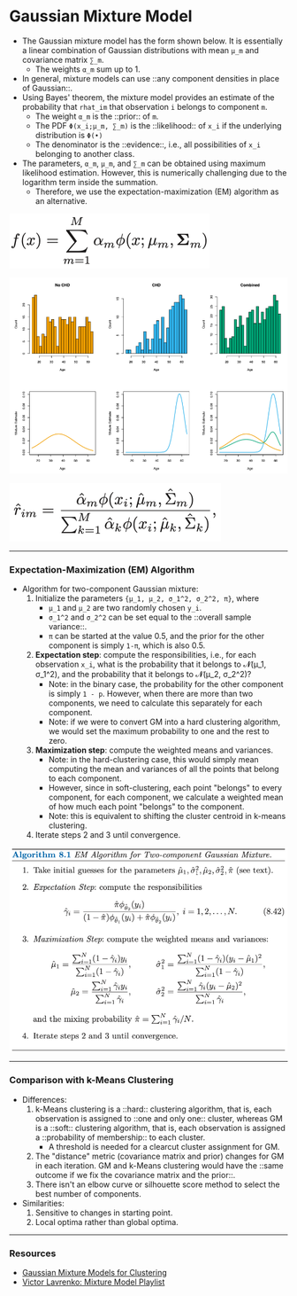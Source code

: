 # Gaussian Mixture Model

* The Gaussian mixture model has the form shown below. It is essentially a linear combination of Gaussian distributions with mean `μ_m` and covariance matrix `∑_m`.
    * The weights `α_m` sum up to 1.
* In general, mixture models can use ::any component densities in place of Gaussian::.
* Using Bayes' theorem, the mixture model provides an estimate of the probability that `rhat_im` that observation `i` belongs to component `m`.
    * The weight `α_m` is the ::prior:: of `m`.
    * The PDF `Φ(x_i;μ_m, ∑_m)` is the ::likelihood:: of `x_i` if the underlying distribution is `Φ(•)`
    * The denominator is the ::evidence::, i.e., all possibilities of `x_i` belonging to another class.
* The parameters, `α_m`, `μ_m`, and `∑_m` can be obtained using maximum likelihood estimation. However, this is numerically challenging due to the logarithm term inside the summation.
    * Therefore, we use the expectation-maximization (EM) algorithm as an alternative. 

![](Images/Screen%20Shot%202020-02-24%20at%206.06.16%20PM.png)

![](Images/Screen%20Shot%202020-02-24%20at%206.07.02%20PM.png)

![](Images/Screen%20Shot%202020-02-24%20at%206.07.11%20PM.png)

----

### Expectation-Maximization (EM) Algorithm

* Algorithm for two-component Gaussian mixture:
    1. Initialize the parameters `{μ_1, μ_2, σ_1^2, σ_2^2, π}`, where
        * `μ_1` and `μ_2` are two randomly chosen `y_i`.
        * `σ_1^2` and `σ_2^2` can be set equal to the ::overall sample variance::.
        * `π` can be started at the value 0.5, and the prior for the other component is simply `1-π`, which is also 0.5.
    2. **Expectation step**: compute the responsibilities, i.e., for each observation `x_i`, what is the probability that it belongs to 𝓝(μ_1, σ_1^2), and the probability that it belongs to 𝓝(μ_2, σ_2^2)?
        * Note: in the binary case, the probability for the other component is simply `1 - p`. However, when there are more than two components, we need to calculate this separately for each component.
        * Note: if we were to convert GM into a hard clustering algorithm, we would set the maximum probability to one and the rest to zero.
    3. **Maximization step**: compute the weighted means and variances.
        * Note: in the hard-clustering case, this would simply mean computing the mean and variances of all the points that belong to each component.
        * However, since in soft-clustering, each point "belongs" to every component, for each component, we calculate a weighted mean of how much each point "belongs" to the component.
        * Note: this is equivalent to shifting the cluster centroid in k-means clustering.
    4. Iterate steps 2 and 3 until convergence.

![](Images/Screen%20Shot%202020-02-24%20at%205.58.34%20PM.png)

----

### Comparison with k-Means Clustering

* Differences:
    1. k-Means clustering is a ::hard:: clustering algorithm, that is, each observation is assigned to ::one and only one:: cluster, whereas GM is a ::soft:: clustering algorithm, that is, each observation is assigned a ::probability of membership:: to each cluster.
        * A threshold is needed for a clearcut cluster assignment for GM.
    2. The "distance" metric (covariance matrix and prior) changes for GM in each iteration. GM and k-Means clustering would have the ::same outcome if we fix the covariance matrix and the prior::.
    3. There isn't an elbow curve or silhouette score method to select the best number of components.
* Similarities:
    1. Sensitive to changes in starting point.
    2. Local optima rather than global optima.

----

### Resources

* [Gaussian Mixture Models for Clustering](https://www.youtube.com/watch?v=DODphRRL79c)
* [Victor Lavrenko: Mixture Model Playlist](https://www.youtube.com/watch?v=REypj2sy_5U&list=PLBv09BD7ez_4e9LtmK626Evn1ion6ynrt&index=1)

